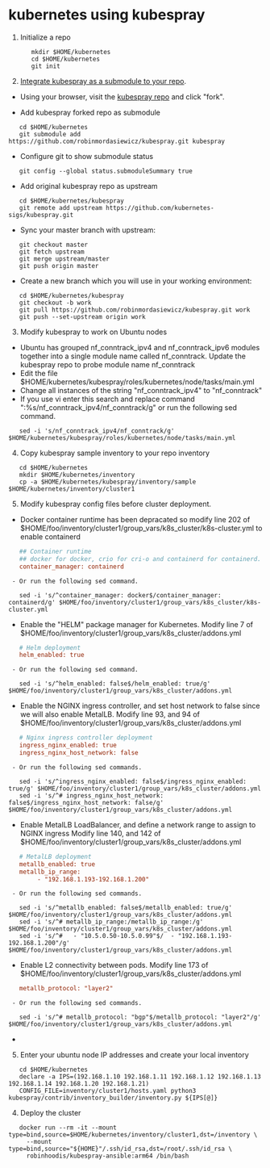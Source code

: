# kubernetes using kubespray

1. Initialize a repo

   ```ShellSession
      mkdir $HOME/kubernetes
      cd $HOME/kubernetes
      git init
   ```

2. [Integrate kubespray as a submodule to your repo](https://github.com/kubernetes-sigs/kubespray/blob/master/docs/integration.md).

  - Using your browser, visit the [kubespray repo](https://github.com/kubernetes-sigs/kubespray) and click "fork".

  - Add kubespray forked repo as submodule

  ```ShellSession
     cd $HOME/kubernetes
     git submodule add https://github.com/robinmordasiewicz/kubespray.git kubespray
  ```

  - Configure git to show submodule status
 
  ```ShellSession
     git config --global status.submoduleSummary true
  ```

  - Add original kubespray repo as upstream

  ```ShellSession
     cd $HOME/kubernetes/kubespray
     git remote add upstream https://github.com/kubernetes-sigs/kubespray.git
  ```

  - Sync your master branch with upstream:

  ```ShellSession
     git checkout master
     git fetch upstream
     git merge upstream/master
     git push origin master
  ```

  - Create a new branch which you will use in your working environment:

  ```ShellSession
     cd $HOME/kubernetes/kubespray
     git checkout -b work
     git pull https://github.com/robinmordasiewicz/kubespray.git work
     git push --set-upstream origin work
  ```

3. Modify kubespray to work on Ubuntu nodes

  - Ubuntu has grouped nf_conntrack_ipv4 and nf_conntrack_ipv6 modules together into a single module name called nf_conntrack. Update the kubespray repo to probe module name nf_conntrack 
  - Edit the file $HOME/kubernetes/kubespray/roles/kubernetes/node/tasks/main.yml
  - Change all instances of the string "nf_conntrack_ipv4" to "nf_conntrack"
  - If you use vi enter this search and replace command ":%s/nf_conntrack_ipv4/nf_conntrack/g" or run the following sed command.

  ```ShellSession
     sed -i 's/nf_conntrack_ipv4/nf_conntrack/g' $HOME/kubernetes/kubespray/roles/kubernetes/node/tasks/main.yml
  ```

4. Copy kubespray sample inventory to your repo inventory

  ```ShellSession
     cd $HOME/kubernetes
     mkdir $HOME/kubernetes/inventory
     cp -a $HOME/kubernetes/kubespray/inventory/sample $HOME/kubernetes/inventory/cluster1
  ```

5. Modify kubespray config files before cluster deployment.

  - Docker container runtime has been depracated so modify line 202 of $HOME/foo/inventory/cluster1/group_vars/k8s_cluster/k8s-cluster.yml to enable containerd

  ```ini
     ## Container runtime
     ## docker for docker, crio for cri-o and containerd for containerd.
     container_manager: containerd
  ```
     - Or run the following sed command.

  ```ShellSession
     sed -i 's/^container_manager: docker$/container_manager: containerd/g' $HOME/foo/inventory/cluster1/group_vars/k8s_cluster/k8s-cluster.yml
  ```

  - Enable the "HELM" package manager for Kubernetes. Modify line 7 of $HOME/foo/inventory/cluster1/group_vars/k8s_cluster/addons.yml

  ```ini
     # Helm deployment
     helm_enabled: true
  ```
     - Or run the following sed command.

  ```ShellSession
     sed -i 's/^helm_enabled: false$/helm_enabled: true/g' $HOME/foo/inventory/cluster1/group_vars/k8s_cluster/addons.yml
  ```

  - Enable the NGINX ingress controller, and set host network to false since we will also enable MetalLB. Modify line 93, and 94 of $HOME/foo/inventory/cluster1/group_vars/k8s_cluster/addons.yml

  ```ini
     # Nginx ingress controller deployment
     ingress_nginx_enabled: true
     ingress_nginx_host_network: false
  ```
     - Or run the following sed commands.

  ```ShellSession
     sed -i 's/^ingress_nginx_enabled: false$/ingress_nginx_enabled: true/g' $HOME/foo/inventory/cluster1/group_vars/k8s_cluster/addons.yml
     sed -i 's/^# ingress_nginx_host_network: false$/ingress_nginx_host_network: false/g' $HOME/foo/inventory/cluster1/group_vars/k8s_cluster/addons.yml
  ```

  - Enable MetalLB LoadBalancer, and define a network range to assign to NGINX ingress Modify line 140, and 142 of $HOME/foo/inventory/cluster1/group_vars/k8s_cluster/addons.yml

  ```ini
     # MetalLB deployment 
     metallb_enabled: true
     metallb_ip_range:
          - "192.168.1.193-192.168.1.200"
  ```
     - Or run the following sed commands.

  ```ShellSession
     sed -i 's/^metallb_enabled: false$/metallb_enabled: true/g' $HOME/foo/inventory/cluster1/group_vars/k8s_cluster/addons.yml
     sed -i 's/^# metallb_ip_range:/metallb_ip_range:/g' $HOME/foo/inventory/cluster1/group_vars/k8s_cluster/addons.yml
     sed -i 's/^#   - "10.5.0.50-10.5.0.99"$/  - "192.168.1.193-192.168.1.200"/g' $HOME/foo/inventory/cluster1/group_vars/k8s_cluster/addons.yml
  ```

  - Enable L2 connectivity between pods. Modify line 173 of $HOME/foo/inventory/cluster1/group_vars/k8s_cluster/addons.yml

  ```ini
     metallb_protocol: "layer2"
  ```
     - Or run the following sed commands.

  ```ShellSession
     sed -i 's/^# metallb_protocol: "bgp"$/metallb_protocol: "layer2"/g' $HOME/foo/inventory/cluster1/group_vars/k8s_cluster/addons.yml
  ```
  - 

5. Enter your ubuntu node IP addresses and create your local inventory

  ```ShellSession
     cd $HOME/kubernetes
     declare -a IPS=(192.168.1.10 192.168.1.11 192.168.1.12 192.168.1.13 192.168.1.14 192.168.1.20 192.168.1.21)
     CONFIG_FILE=inventory/cluster1/hosts.yaml python3 kubespray/contrib/inventory_builder/inventory.py ${IPS[@]}
  ```

4. Deploy the cluster

  ```ShellSession
     docker run --rm -it --mount type=bind,source=$HOME/kubernetes/inventory/cluster1,dst=/inventory \
       --mount type=bind,source="${HOME}"/.ssh/id_rsa,dst=/root/.ssh/id_rsa \
       robinhoodis/kubespray-ansible:arm64 /bin/bash
  ```
